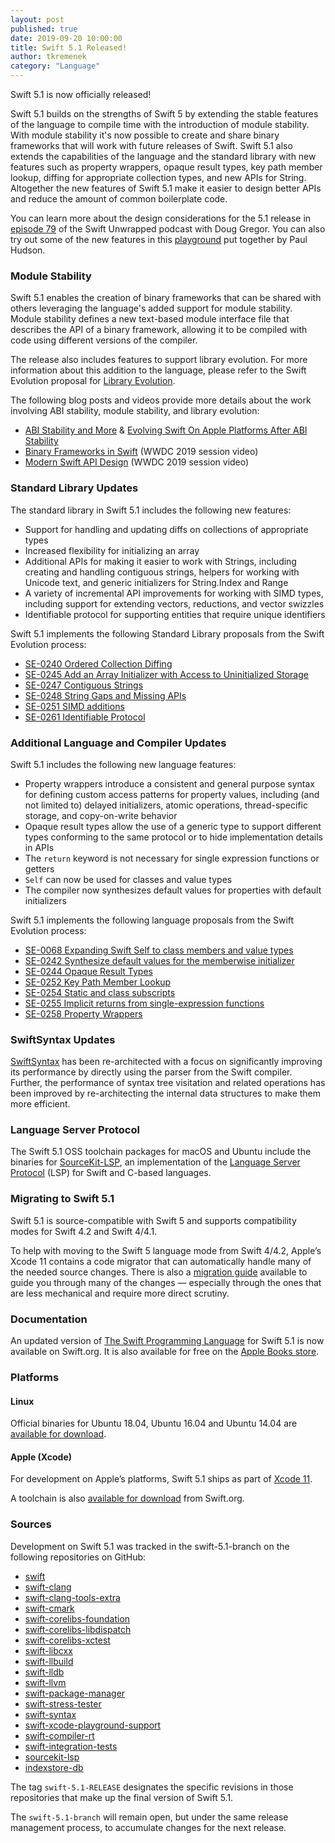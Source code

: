 ```yaml
---
layout: post
published: true
date: 2019-09-20 10:00:00
title: Swift 5.1 Released!
author: tkremenek
category: "Language"
---
```


Swift 5.1 is now officially released!

Swift 5.1 builds on the strengths of Swift 5 by extending the stable features of the language to compile time with the introduction of module stability.  With module stability it's now possible to create and share binary frameworks that will work with future releases of Swift.  Swift 5.1 also extends the capabilities of the language and the standard library with new features such as property wrappers, opaque result types, key path member lookup, diffing for appropriate collection types, and new APIs for String.  Altogether the new features of Swift 5.1 make it easier to design better APIs and reduce the amount of common boilerplate code.

You can learn more about the design considerations for the 5.1 release in [episode 79](https://spec.fm/podcasts/swift-unwrapped/308610) of the Swift Unwrapped podcast with Doug Gregor.  You can also try out some of the new features in this [playground](https://github.com/twostraws/whats-new-in-swift-5-1) put together by Paul Hudson.

### Module Stability

Swift 5.1 enables the creation of binary frameworks that can be shared with others leveraging the language's added support for module stability.  Module stability defines a new text-based module interface file that describes the API of a binary framework, allowing it to be compiled with code using different versions of the compiler.

The release also includes features to support library evolution. For more information about this addition to the language, please refer to the Swift Evolution proposal for [Library Evolution](https://github.com/swiftlang/swift-evolution/blob/master/proposals/0260-library-evolution.md).

The following blog posts and videos provide more details about the work involving ABI stability, module stability, and library evolution:

* [ABI Stability and More](/blog/abi-stability-and-more/) & [Evolving Swift On Apple Platforms After ABI Stability](/blog/abi-stability-and-apple/)
* [Binary Frameworks in Swift](https://developer.apple.com/videos/play/wwdc2019/416/) (WWDC 2019 session video)
* [Modern Swift API Design](https://developer.apple.com/videos/play/wwdc2019/415/) (WWDC 2019 session video)

### Standard Library Updates

The standard library in Swift 5.1 includes the following new features:

* Support for handling and updating diffs on collections of appropriate types
* Increased flexibility for initializing an array
* Additional APIs for making it easier to work with Strings, including creating and handling contiguous strings, helpers for working with Unicode text, and generic initializers for String.Index and Range
* A variety of incremental API improvements for working with SIMD types, including support for extending vectors, reductions, and vector swizzles
* Identifiable protocol for supporting entities that require unique identifiers

Swift 5.1 implements the following Standard Library proposals from the Swift Evolution process:

* [SE-0240 Ordered Collection Diffing](https://github.com/swiftlang/swift-evolution/blob/master/proposals/0240-ordered-collection-diffing.md)
* [SE-0245 Add an Array Initializer with Access to Uninitialized Storage](https://github.com/swiftlang/swift-evolution/blob/master/proposals/0245-array-uninitialized-initializer.md)
* [SE-0247 Contiguous Strings](https://github.com/swiftlang/swift-evolution/blob/master/proposals/0247-contiguous-strings.md)
* [SE-0248 String Gaps and Missing APIs](https://github.com/swiftlang/swift-evolution/blob/master/proposals/0248-string-gaps-missing-apis.md)
* [SE-0251 SIMD additions](https://github.com/swiftlang/swift-evolution/blob/master/proposals/0251-simd-additions.md)
* [SE-0261 Identifiable Protocol](https://github.com/swiftlang/swift-evolution/blob/master/proposals/0261-identifiable.md)

### Additional Language and Compiler Updates

Swift 5.1 includes the following new language features:

* Property wrappers introduce a consistent and general purpose syntax for defining custom access patterns for property values, including (and not limited to) delayed initializers, atomic operations, thread-specific storage, and copy-on-write behavior
* Opaque result types allow the use of a generic type to support different types conforming to the same protocol or to hide implementation details in APIs
* The `return` keyword is not necessary for single expression functions or getters
* `Self` can now be used for classes and value types
* The compiler now synthesizes default values for properties with default initializers

Swift 5.1 implements the following language proposals from the Swift Evolution process:

* [SE-0068 Expanding Swift Self to class members and value types](https://github.com/swiftlang/swift-evolution/blob/master/proposals/0068-universal-self.md)
* [SE-0242 Synthesize default values for the memberwise initializer](https://github.com/swiftlang/swift-evolution/blob/master/proposals/0242-default-values-memberwise.md)
*  [SE-0244 Opaque Result Types](https://github.com/swiftlang/swift-evolution/blob/master/proposals/0244-opaque-result-types.md)
* [SE-0252 Key Path Member Lookup](https://github.com/swiftlang/swift-evolution/blob/master/proposals/0252-keypath-dynamic-member-lookup.md)
* [SE-0254 Static and class subscripts](https://github.com/swiftlang/swift-evolution/blob/master/proposals/0254-static-subscripts.md)
* [SE-0255 Implicit returns from single-expression functions](https://github.com/swiftlang/swift-evolution/blob/master/proposals/0255-omit-return.md)
* [SE-0258 Property Wrappers](https://github.com/swiftlang/swift-evolution/blob/master/proposals/0258-property-wrappers.md)

### SwiftSyntax Updates

[SwiftSyntax](https://github.com/swiftlang/swift-syntax) has been re-architected with a focus on significantly improving its performance by directly using the parser from the Swift compiler.  Further, the performance of syntax tree visitation and related operations has been improved by re-architecting the internal data structures to make them more efficient.

### Language Server Protocol

The Swift 5.1 OSS toolchain packages for macOS and Ubuntu include the binaries for [SourceKit-LSP](https://github.com/swiftlang/sourcekit-lsp), an implementation of the [Language Server Protocol](https://microsoft.github.io/language-server-protocol/) (LSP) for Swift and C-based languages.

### Migrating to Swift 5.1

Swift 5.1 is source-compatible with Swift 5 and supports compatibility modes for Swift 4.2 and Swift 4/4.1.

To help with moving to the Swift 5 language mode from Swift 4/4.2, Apple’s Xcode 11 contains a code migrator that can automatically handle many of the needed source changes. There is also a [migration guide](/migration-guide-swift5/) available to guide you through many of the changes — especially through the ones that are less mechanical and require more direct scrutiny.

### Documentation

An updated version of [The Swift Programming Language](https://docs.swift.org/swift-book/) for Swift 5.1 is now available on Swift.org. It is also available for free on the [Apple Books store](https://itunes.apple.com/us/book/the-swift-programming-language/id881256329?mt=11).

### Platforms

#### Linux

Official binaries for Ubuntu 18.04, Ubuntu 16.04 and Ubuntu 14.04 are [available for download](/download/).

#### Apple (Xcode)

For development on Apple’s platforms, Swift 5.1 ships as part of [Xcode 11](https://itunes.apple.com/app/xcode/id497799835).

A toolchain is also [available for download](/download/) from Swift.org.

### Sources

Development on Swift 5.1 was tracked in the swift-5.1-branch on the following repositories on GitHub:

* [swift](https://github.com/apple/swift)
* [swift-clang](https://github.com/apple/swift-clang)
* [swift-clang-tools-extra](https://github.com/apple/swift-clang-tools-extra)
* [swift-cmark](https://github.com/swiftlang/swift-cmark)
* [swift-corelibs-foundation](https://github.com/swiftlang/swift-corelibs-foundation)
* [swift-corelibs-libdispatch](https://github.com/apple/swift-corelibs-libdispatch)
* [swift-corelibs-xctest](https://github.com/swiftlang/swift-corelibs-xctest)
* [swift-libcxx](https://github.com/apple/swift-libcxx)
* [swift-llbuild](https://github.com/swiftlang/swift-llbuild)
* [swift-lldb](https://github.com/apple/swift-lldb)
* [swift-llvm](https://github.com/apple/swift-llvm)
* [swift-package-manager](https://github.com/swiftlang/swift-package-manager)
* [swift-stress-tester](https://github.com/swiftlang/swift-stress-tester)
* [swift-syntax](https://github.com/swiftlang/swift-syntax)
* [swift-xcode-playground-support](https://github.com/apple/swift-xcode-playground-support)
* [swift-compiler-rt](https://github.com/apple/swift-compiler-rt)
* [swift-integration-tests](https://github.com/swiftlang/swift-integration-tests)
* [sourcekit-lsp](https://github.com/swiftlang/sourcekit-lsp)
* [indexstore-db](https://github.com/swiftlang/indexstore-db)

The tag `swift-5.1-RELEASE` designates the specific revisions in those repositories that make up the final version of Swift 5.1.

The `swift-5.1-branch` will remain open, but under the same release management process, to accumulate changes for the next release.
